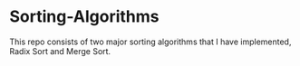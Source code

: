 # Sorting-Algorithms
This repo consists of two major sorting algorithms that I have implemented, Radix Sort and Merge Sort.
